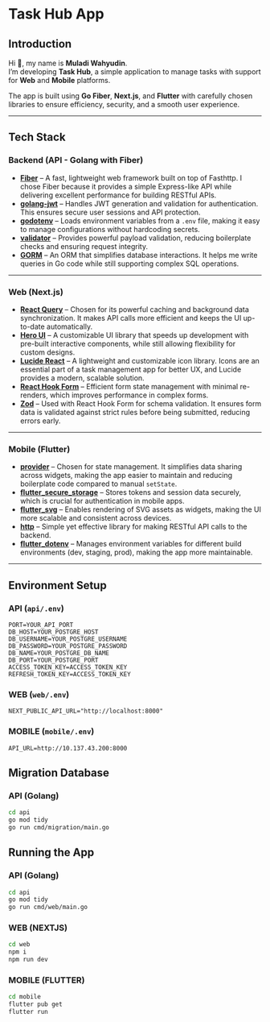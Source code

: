 # Task Hub App

## Introduction

Hi 👋, my name is **Muladi Wahyudin**.  
I’m developing **Task Hub**, a simple application to manage tasks with support for **Web** and **Mobile** platforms.

The app is built using **Go Fiber**, **Next.js**, and **Flutter** with carefully chosen libraries to ensure efficiency, security, and a smooth user experience.

---

## Tech Stack

### Backend (API - Golang with Fiber)

- **[Fiber](https://gofiber.io/)** – A fast, lightweight web framework built on top of Fasthttp. I chose Fiber because it provides a simple Express-like API while delivering excellent performance for building RESTful APIs.
- **[golang-jwt](https://github.com/golang-jwt/jwt)** – Handles JWT generation and validation for authentication. This ensures secure user sessions and API protection.
- **[godotenv](https://github.com/joho/godotenv)** – Loads environment variables from a `.env` file, making it easy to manage configurations without hardcoding secrets.
- **[validator](https://github.com/go-playground/validator)** – Provides powerful payload validation, reducing boilerplate checks and ensuring request integrity.
- **[GORM](https://gorm.io/)** – An ORM that simplifies database interactions. It helps me write queries in Go code while still supporting complex SQL operations.

---

### Web (Next.js)

- **[React Query](https://tanstack.com/query/latest)** – Chosen for its powerful caching and background data synchronization. It makes API calls more efficient and keeps the UI up-to-date automatically.
- **[Hero UI](https://heroui.com/)** – A customizable UI library that speeds up development with pre-built interactive components, while still allowing flexibility for custom designs.
- **[Lucide React](https://lucide.dev/)** – A lightweight and customizable icon library. Icons are an essential part of a task management app for better UX, and Lucide provides a modern, scalable solution.
- **[React Hook Form](https://react-hook-form.com/)** – Efficient form state management with minimal re-renders, which improves performance in complex forms.
- **[Zod](https://zod.dev/)** – Used with React Hook Form for schema validation. It ensures form data is validated against strict rules before being submitted, reducing errors early.

---

### Mobile (Flutter)

- **[provider](https://pub.dev/packages/provider)** – Chosen for state management. It simplifies data sharing across widgets, making the app easier to maintain and reducing boilerplate code compared to manual `setState`.
- **[flutter_secure_storage](https://pub.dev/packages/flutter_secure_storage)** – Stores tokens and session data securely, which is crucial for authentication in mobile apps.
- **[flutter_svg](https://pub.dev/packages/flutter_svg)** – Enables rendering of SVG assets as widgets, making the UI more scalable and consistent across devices.
- **[http](https://pub.dev/packages/http)** – Simple yet effective library for making RESTful API calls to the backend.
- **[flutter_dotenv](https://pub.dev/packages/flutter_dotenv)** – Manages environment variables for different build environments (dev, staging, prod), making the app more maintainable.

---

## Environment Setup

### API (`api/.env`)

```env
PORT=YOUR_API_PORT
DB_HOST=YOUR_POSTGRE_HOST
DB_USERNAME=YOUR_POSTGRE_USERNAME
DB_PASSWORD=YOUR_POSTGRE_PASSWORD
DB_NAME=YOUR_POSTGRE_DB_NAME
DB_PORT=YOUR_POSTGRE_PORT
ACCESS_TOKEN_KEY=ACCESS_TOKEN_KEY
REFRESH_TOKEN_KEY=ACCESS_TOKEN_KEY
```

### WEB (`web/.env`)

```env
NEXT_PUBLIC_API_URL="http://localhost:8000"
```

### MOBILE (`mobile/.env`)

```env
API_URL=http://10.137.43.200:8000
```

## Migration Database

### API (Golang)

```bash
cd api
go mod tidy
go run cmd/migration/main.go
```

## Running the App

### API (Golang)

```bash
cd api
go mod tidy
go run cmd/web/main.go
```

### WEB (NEXTJS)

```bash
cd web
npm i
npm run dev
```

### MOBILE (FLUTTER)

```bash
cd mobile
flutter pub get
flutter run
```
